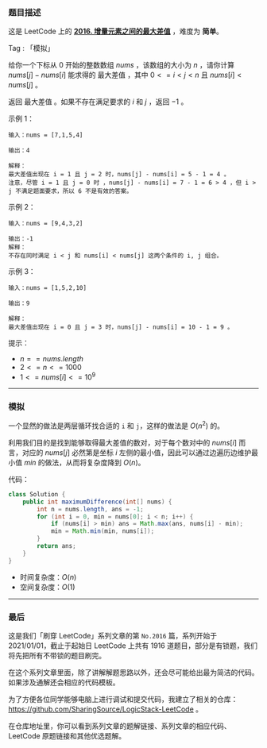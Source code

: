### 题目描述

这是 LeetCode 上的 **[2016. 增量元素之间的最大差值](https://leetcode-cn.com/problems/maximum-difference-between-increasing-elements/solution/gong-shui-san-xie-jian-dan-mo-ni-ti-by-a-gisg/)** ，难度为 **简单**。

Tag : 「模拟」



给你一个下标从 $0$ 开始的整数数组 $nums$ ，该数组的大小为 $n$ ，请你计算 $nums[j] - nums[i]$ 能求得的 最大差值 ，其中 $0 <= i < j < n$ 且 $nums[i] < nums[j]$ 。

返回 最大差值 。如果不存在满足要求的 $i$ 和 $j$ ，返回 $-1$ 。

示例 1：
```
输入：nums = [7,1,5,4]

输出：4

解释：
最大差值出现在 i = 1 且 j = 2 时，nums[j] - nums[i] = 5 - 1 = 4 。
注意，尽管 i = 1 且 j = 0 时 ，nums[j] - nums[i] = 7 - 1 = 6 > 4 ，但 i > j 不满足题面要求，所以 6 不是有效的答案。
```
示例 2：
```
输入：nums = [9,4,3,2]

输出：-1
解释：
不存在同时满足 i < j 和 nums[i] < nums[j] 这两个条件的 i, j 组合。
```
示例 3：
```
输入：nums = [1,5,2,10]

输出：9

解释：
最大差值出现在 i = 0 且 j = 3 时，nums[j] - nums[i] = 10 - 1 = 9 。
```

提示：
* $n == nums.length$
* $2 <= n <= 1000$
* $1 <= nums[i] <= 10^9$

---

### 模拟

一个显然的做法是两层循环找合适的 `i` 和 `j`，这样的做法是 $O(n^2)$ 的。

利用我们目的是找到能够取得最大差值的数对，对于每个数对中的 $nums[i]$ 而言，对应的 $nums[j]$ 必然第是坐标 $i$ 左侧的最小值，因此可以通过边遍历边维护最小值 $min$ 的做法，从而将复杂度降到 $O(n)$。

代码：
```Java
class Solution {
    public int maximumDifference(int[] nums) {
        int n = nums.length, ans = -1;
        for (int i = 0, min = nums[0]; i < n; i++) {
            if (nums[i] > min) ans = Math.max(ans, nums[i] - min);
            min = Math.min(min, nums[i]);
        }
        return ans;
    }
}
```
* 时间复杂度：$O(n)$
* 空间复杂度：$O(1)$

---

### 最后

这是我们「刷穿 LeetCode」系列文章的第 `No.2016` 篇，系列开始于 2021/01/01，截止于起始日 LeetCode 上共有 1916 道题目，部分是有锁题，我们将先把所有不带锁的题目刷完。

在这个系列文章里面，除了讲解解题思路以外，还会尽可能给出最为简洁的代码。如果涉及通解还会相应的代码模板。

为了方便各位同学能够电脑上进行调试和提交代码，我建立了相关的仓库：https://github.com/SharingSource/LogicStack-LeetCode 。

在仓库地址里，你可以看到系列文章的题解链接、系列文章的相应代码、LeetCode 原题链接和其他优选题解。

